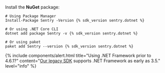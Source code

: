 Install the **NuGet** package:

```shell
# Using Package Manager
Install-Package Sentry -Version {% sdk_version sentry.dotnet %}

# Or using .NET Core CLI
dotnet add package Sentry -v {% sdk_version sentry.dotnet %}

# Or using paket
paket add Sentry --version {% sdk_version sentry.dotnet %}
```

{% include components/alert.html
  title="Using .NET Framework prior to 4.6.1?"
  content="[Our legacy SDK](https://docs.sentry.io/clients/csharp/) supports .NET Framework as early as 3.5."
  level="info"
%}

